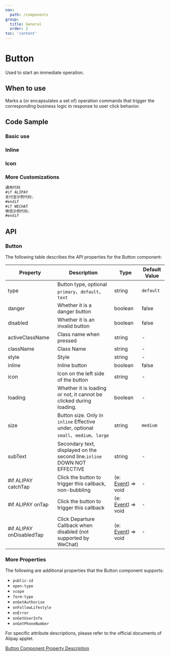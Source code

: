 ```yaml
---
nav:
  path: /components
group:
  title: General
  order: 2
toc: 'content'
---
```


# Button

<!-- <code src="../../docs/components/compatibility.tsx" inline="true"></code> -->

Used to start an immediate operation.

## When to use

Marks a (or encapsulates a set of) operation commands that trigger the corresponding business logic in response to user click behavior.

## Code Sample

### Basic use

<code src='../../demo/pages/Button/index'></code>

### Inline

<!-- <code src='pages/ButtonInline/index'></code> -->

### Icon

<!-- <code src='pages/ButtonIcon/index'></code> -->

### More Customizations

<!-- <code src='pages/ButtonCustom/index'></code> -->

```js
通用代码
#if ALIPAY
支付宝示例代码;
#endif
#if WECHAT
微信示例代码;
#endif
```

## API

### Button

The following table describes the API properties for the Button component:

| Property                   | Description                                                            | Type                                                                          | Default Value    |
| ---------------------- | --------------------------------------------------------------- | ----------------------------------------------------------------------------- | --------- |
| type                   | Button type, optional `primary`、`default`、`text`                     | string                                                                        | `default` |
| danger                 | Whether it is a danger button                                                  | boolean                                                                       | false     |
| disabled               | Whether it is an invalid button                                                  | boolean                                                                       | false     |
| activeClassName        | Class name when pressed                                                    | string                                                                        | -         |
| className              | Class Name                                                            | string                                                                        | -         |
| style                  | Style                                                            | string                                                                        | -         |
| inline                 | Inline button                                                  | boolean                                                                       | false     |
| icon                   | Icon on the left side of the button                                                    | string                                                                        | -         |
| loading                | Whether it is loading or not, it cannot be clicked during loading.                                    | boolean                                                                       | -         |
| size                   | Button size. Only in `inline` Effective under, optional `small`、`medium`、`large` | string                                                                        | `medium`  |
| subText                | Secondary text, displayed on the second line.`inline` DOWN NOT EFFECTIVE                       | string                                                                        | -         |
| #if ALIPAY catchTap      | Click the button to trigger this callback, non-bubbling                                    | (e: [Event](https://opendocs.alipay.com/mini/framework/event-object)) => void | -         |
| #if ALIPAY onTap         | Click the button to trigger this callback                                            | (e: [Event](https://opendocs.alipay.com/mini/framework/event-object)) => void | -         |
| #if ALIPAY onDisabledTap | Click Departure Callback when disabled (not supported by WeChat)                                | (e: [Event](https://opendocs.alipay.com/mini/framework/event-object)) => void | -         |

### More Properties

The following are additional properties that the Button component supports:

- `public-id`
- `open-type`
- `scope`
- `form-type`
- `onGetAuthorize`
- `onFollowLifestyle`
- `onError`
- `onGetUserInfo`
- `onGetPhoneNumber`

For specific attribute descriptions, please refer to the official documents of Alipay applet.

[Button Component Property Description](https://opendocs.alipay.com/mini/component/button#%E5%B1%9E%E6%80%A7%E8%AF%B4%E6%98%8E)
